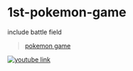 # 1st-pokemon-game
include battle field

<blockquote class="imgur-embed-pub" lang="en" data-id="a/paoll2W"  ><a href="//imgur.com/a/paoll2W">pokemon game</a></blockquote><script async src="//s.imgur.com/min/embed.js" charset="utf-8"></script>

[![youtube link]([img]https://imgur.com/a/paoll2W)](https://youtu.be/tvwTLzRrv3A "youtube link")
